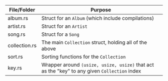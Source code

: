 | File/Folder    | Purpose |
|----------------|---------|
| album.rs       | Struct for an `Album` (which include compilations)
| artist.rs      | Struct for an `Artist`
| song.rs        | Struct for a `Song`
| collection.rs  | The main `Collection` struct, holding all of the above
| sort.rs        | Sorting functions for the `Collection`
| key.rs         | Wrapper around `(usize, usize, usize)` that act as the "key" to any given `Collection` index
